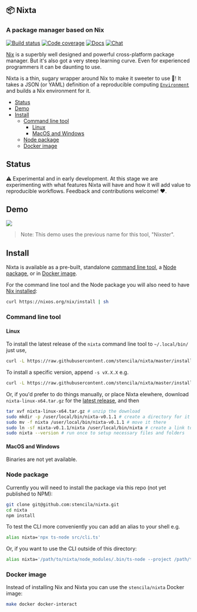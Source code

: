 ## 📦 Nixta

### A package manager based on Nix

[![Build status](https://travis-ci.org/stencila/nixta.svg?branch=master)](https://travis-ci.org/stencila/nixta)
[![Code coverage](https://codecov.io/gh/stencila/nixta/branch/master/graph/badge.svg)](https://codecov.io/gh/stencila/nixta)
[![Docs](https://img.shields.io/badge/docs-latest-blue.svg)](https://stencila.github.io/nixta/)
[![Chat](https://badges.gitter.im/stencila/stencila.svg)](https://gitter.im/stencila/stencila)

[Nix](https://nixos.org/nix/) is a superbly well designed and powerful cross-platform package manager. But it's also got a very steep learning curve. Even for experienced programmers it can be daunting to use.

Nixta is a thin, sugary wrapper around Nix to make it sweeter to use 🍭! It takes a JSON (or YAML) definition of a reproducible computing [`Environment`](https://stencila.github.io/schema/Environment) and builds a Nix environment for it.

<!-- Automatically generated TOC. Don't edit, `make docs` instead>

<!-- toc -->

- [Status](#status)
- [Demo](#demo)
- [Install](#install)
  - [Command line tool](#command-line-tool)
    - [Linux](#linux)
    - [MacOS and Windows](#macos-and-windows)
  - [Node package](#node-package)
  - [Docker image](#docker-image)

<!-- tocstop -->

## Status

:warning: Experimental and in early development. At this stage we are experimenting with what features Nixta will have and how it will add value to reproducible workflows. Feedback and contributions welcome! :heart:.

## Demo

<a href="https://asciinema.org/a/KD0z367VL5mBNknueUpqzVGMP?size=medium&cols=120&autoplay=1" target="_blank"><img src="https://asciinema.org/a/KD0z367VL5mBNknueUpqzVGMP.svg" /></a>

> Note: This demo uses the previous name for this tool, "Nixster".

## Install

Nixta is available as a pre-built, standalone [command line tool](#command-line-tool), a [Node package](#node-package), or in [Docker image](#docker-image).

For the command line tool and the Node package you will also need to have [Nix installed](https://nixos.org/nix/download.html):

```bash
curl https://nixos.org/nix/install | sh
```

### Command line tool

#### Linux

To install the latest release of the `nixta` command line tool to `~/.local/bin/` just use,

```bash
curl -L https://raw.githubusercontent.com/stencila/nixta/master/install.sh | bash
```

To install a specific version, append `-s vX.X.X` e.g.

```bash
curl -L https://raw.githubusercontent.com/stencila/nixta/master/install.sh | bash -s v0.1.1
```

Or, if you'd prefer to do things manually, or place Nixta elewhere, download `nixta-linux-x64.tar.gz` for the [latest release](https://github.com/stencila/nixta/releases/), and then

```bash
tar xvf nixta-linux-x64.tar.gz # unzip the download
sudo mkdir -p /user/local/bin/nixta-v0.1.1 # create a directory for it
sudo mv -f nixta /user/local/bin/nixta-v0.1.1 # move it there
sudo ln -sf nixta-v0.1.1/nixta /user/local/bin/nixta # create a link to the executable
sudo nixta --version # run once to setup necessary files and folders
```

#### MacOS and Windows

Binaries are not yet available.

### Node package

Currently you will need to install the package via this repo (not yet published to NPM):

```bash
git clone git@github.com:stencila/nixta.git
cd nixta
npm install
```

To test the CLI more conveniently you can add an alias to your shell e.g.

```bash
alias nixta='npx ts-node src/cli.ts'
```

Or, if you want to use the CLI outside of this directory:

```bash
alias nixta='/path/to/nixta/node_modules/.bin/ts-node --project /path/to/nixta/tsconfig.json /path/to/nixta/src/cli.ts'
```

### Docker image

Instead of installing Nix and Nixta you can use the `stencila/nixta` Docker image:

```bash
make docker docker-interact
```

